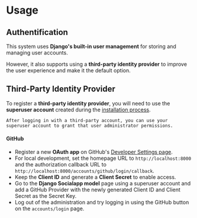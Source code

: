 # Usage

## Authentification

This system uses **Django's built-in user management** for storing and managing user accounts. 

However, it also supports using a **third-party identity provider** to improve the user experience and make it the default option.

## Third-Party Identity Provider

To register a **third-party identity provider**, you will need to use the **superuser account** created during the [installation process](installation).

```{tip}
After logging in with a third-party account, you can use your superuser account to grant that user administrator permissions.
```

#### GitHub

- Register a new **OAuth app** on GitHub's [Developer Settings page](https://github.com/settings/developers).
- For local development, set the homepage URL to `http://localhost:8000` and the authorization callback URL to `http://localhost:8000/accounts/github/login/callback`.
- Keep the **Client ID** and generate a **Client Secret** to enable access.
- Go to the **Django Socialapp model** page using a superuser account and add a GitHub Provider with the newly generated Client ID and Client Secret as the Secret Key.
- Log out of the administration and try logging in using the GitHub button on the `accounts/login` page.
